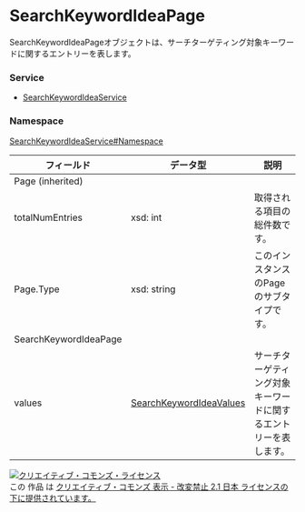 # SearchKeywordIdeaPage
SearchKeywordIdeaPageオブジェクトは、サーチターゲティング対象キーワードに関するエントリーを表します。
### Service
+ [SearchKeywordIdeaService](../../services/SearchKeywordIdeaService.md)

### Namespace
[SearchKeywordIdeaService#Namespace](../../services/SearchKeywordIdeaService.md#namespace)

| フィールド | データ型 | 説明 | 
|---|---|---|
| Page (inherited)|||
| totalNumEntries| xsd: int| 取得される項目の総件数です。 |
| Page.Type| xsd: string| このインスタンスのPageのサブタイプです。 |
| SearchKeywordIdeaPage|||
| values| <a href="./SearchKeywordIdeaValues.md">SearchKeywordIdeaValues</a>| サーチターゲティング対象キーワードに関するエントリーを表します。 |

<a rel="license" href="http://creativecommons.org/licenses/by-nd/2.1/jp/"><img alt="クリエイティブ・コモンズ・ライセンス" style="border-width:0" src="https://i.creativecommons.org/l/by-nd/2.1/jp/88x31.png" /></a><br />この 作品 は <a rel="license" href="http://creativecommons.org/licenses/by-nd/2.1/jp/">クリエイティブ・コモンズ 表示 - 改変禁止 2.1 日本 ライセンスの下に提供されています。</a>
